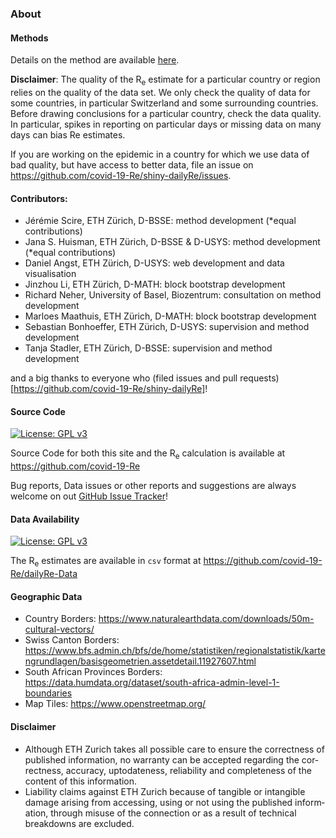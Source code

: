 ### About

#### Methods

Details on the method are available [here](https://www.medrxiv.org/content/10.1101/2020.11.26.20239368v2.full-text).

**Disclaimer**: The quality of the R<sub>e</sub> estimate for a particular country or region relies on the quality of the data set. We only check the quality of data for some countries, in particular Switzerland and some surrounding countries.  Before drawing conclusions for a particular country, check the data quality. In particular, spikes in reporting on particular days or missing data on many days can bias Re estimates.

If you are working on the epidemic in a country for which we use data of bad quality, but have access to better data, file an issue on https://github.com/covid-19-Re/shiny-dailyRe/issues.

#### Contributors:

  - Jérémie Scire, ETH Zürich, D-BSSE: method development (*equal contributions)
  - Jana S. Huisman, ETH Zürich, D-BSSE & D-USYS: method development (*equal contributions)
  - Daniel Angst, ETH Zürich, D-USYS: web development and data visualisation
  - Jinzhou Li, ETH Zürich, D-MATH: block bootstrap development
  - Richard Neher, University of Basel, Biozentrum: consultation on method development
  - Marloes Maathuis, ETH Zürich, D-MATH: block bootstrap development
  - Sebastian Bonhoeffer, ETH Zürich, D-USYS: supervision and method development
  - Tanja Stadler, ETH Zürich, D-BSSE: supervision and method development

and a big thanks to everyone who (filed issues and pull requests)[https://github.com/covid-19-Re/shiny-dailyRe]!

#### Source Code
[![License: GPL v3](https://img.shields.io/badge/License-GPLv3-blue.svg)](https://www.gnu.org/licenses/gpl-3.0)

Source Code for both this site and the R<sub>e</sub> calculation is available at https://github.com/covid-19-Re 

Bug reports, Data issues or other reports and suggestions are always welcome on out [GitHub Issue Tracker](https://github.com/covid-19-Re/shiny-dailyRe/issues)!

#### Data Availability
[![License: GPL v3](https://img.shields.io/badge/License-GPLv3-blue.svg)](https://www.gnu.org/licenses/gpl-3.0)

The R<sub>e</sub> estimates are available in `csv` format at https://github.com/covid-19-Re/dailyRe-Data

#### Geographic Data

  - Country Borders: https://www.naturalearthdata.com/downloads/50m-cultural-vectors/
  - Swiss Canton Borders: https://www.bfs.admin.ch/bfs/de/home/statistiken/regionalstatistik/kartengrundlagen/basisgeometrien.assetdetail.11927607.html
  - South African Provinces Borders: https://data.humdata.org/dataset/south-africa-admin-level-1-boundaries
  - Map Tiles: https://www.openstreetmap.org/

#### Dis­claimer
 - Al­though ETH Zurich takes all pos­sible care to en­sure the cor­rect­ness of pub­lished in­form­a­tion, no war­ranty can be ac­cep­ted re­gard­ing the cor­rect­ness, ac­cur­acy, up­tod­ate­ness, re­li­ab­il­ity and com­plete­ness of the con­tent of this in­form­a­tion.
 - Li­ab­il­ity claims against ETH Zurich be­cause of tan­gible or in­tan­gible dam­age arising from ac­cess­ing, us­ing or not us­ing the pub­lished in­form­a­tion, through mis­use of the con­nec­tion or as a res­ult of tech­nical break­downs are ex­cluded.
